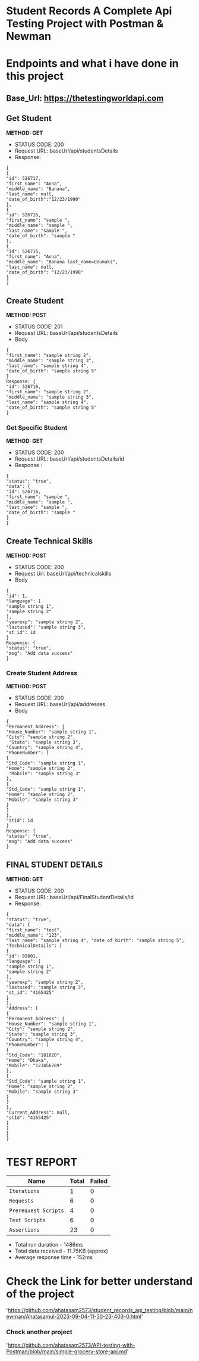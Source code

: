 # Student Records A Complete Api Testing Project with Postman & Newman
# Endpoints and what i have done in this project

## Base_Url: https://thetestingworldapi.com 

## Get Student 
**METHOD: GET**
- STATUS CODE: 200 
- Request URL: baseUrl/api/studentsDetails 
- Response: 
```
[ 
{ 
"id": 526717, 
"first_name": "Anna", 
"middle_name": "Banana", 
"last_name": null, 
"date_of_birth":"12/23/1990" 
},
{ 
"id": 526716, 
"first_name": "sample ", 
"middle_name": "sample ", 
"last_name": "sample ", 
"date_of_birth": "sample " 
},
{ 
"id": 526715, 
"first_name": "Anna", 
"middle_name": "Banana last_name=Uzumaki", 
"last_name": null, 
"date_of_birth": "12/23/1990" 
} 
] 
```

## Create Student 
**METHOD: POST** 
- STATUS CODE: 201 
- Request URL: baseUrl/api/studentsDetails 
- Body
``` 
{ 
"first_name": "sample string 2", 
"middle_name": "sample string 3", 
"last_name": "sample string 4", 
"date_of_birth": "sample string 5" 
}
Response: { 
"id": 526718, 
"first_name": "sample string 2", 
"middle_name": "sample string 3", 
"last_name": "sample string 4", 
"date_of_birth": "sample string 5" 
} 
```

### Get Specific Student 
**METHOD: GET** 
- STATUS CODE: 200 
- Request URL: baseUrl/api/studentsDetails/id 
- Response : 
```
{ 
"status": "true", 
"data": { 
"id": 526716, 
"first_name": "sample ", 
"middle_name": "sample ", 
"last_name": "sample ", 
"date_of_birth": "sample " 
} 
} 
```

## Create Technical Skills 
**METHOD: POST** 
- STATUS CODE: 200 
- Request Url: baseUrl/api/technicalskills 
- Body 
```
{ 
"id": 1, 
"language": [ 
"sample string 1", 
"sample string 2" 
], 
"yearexp": "sample string 2", 
"lastused": "sample string 3", 
"st_id": id 
} 
Response: { 
"status": "true", 
"msg": "Add data success" 
}
```

### Create Student Address 
**METHOD: POST** 
- STATUS CODE: 200 
- Request URL: baseUrl/api/addresses 
- Body
```
{ 
"Permanent_Address": { 
"House_Number": "sample string 1",
"City": "sample string 2",
 "State": "sample string 3", 
"Country": "sample string 4",
"PhoneNumber": [ 
{ 
"Std_Code": "sample string 1",
"Home": "sample string 2",
 "Mobile": "sample string 3" 
},
{ 
"Std_Code": "sample string 1",
"Home": "sample string 2", 
"Mobile": "sample string 3" 
} 
] 
},
"stId": id 
} 
Response: { 
"status": "true", 
"msg": "Add data success" 
}
``` 

## FINAL STUDENT DETAILS 
**METHOD: GET** 
- STATUS CODE: 200 
- Request URL: baseUrl/api/FinalStudentDetails/id 
- Response: 
```
{ 
"status": "true", 
"data": { 
"first_name": "test", 
"middle_name": "123", 
"last_name": "sample string 4", "date_of_birth": "sample string 5", "TechnicalDetails": [ 
{ 
"id": 89801, 
"language": [
"sample string 1", 
"sample string 2" 
], 
"yearexp": "sample string 2", 
"lastused": "sample string 3", 
"st_id": "4165425" 
} 
], 
"Address": [ 
{ 
"Permanent_Address": { 
"House_Number": "sample string 1", 
"City": "sample string 2", 
"State": "sample string 3", 
"Country": "sample string 4", 
"PhoneNumber": [ 
{ 
"Std_Code": "101020", 
"Home": "Dhaka", 
"Mobile": "123456789" 
}, 
{ 
"Std_Code": "sample string 1", 
"Home": "sample string 2", 
"Mobile": "sample string 3" 
} 
] 
}, 
"Current_Address": null, 
"stId": "4165425" 
} 
] 
} 
}
```

# TEST REPORT

| Name     | Total      | Failed   
| ------------- | ------------- | --------    |
| `Iterations`        | 1         | 0   |
| `Requests`         | 6         | 0   |
| `Prerequest Scripts`         | 4         | 0   |
| `Test Scripts`         | 6         | 0   |
| `Assertions`         | 23         | 0   |


- Total run duration - 1486ms
- Total data received - 11.75KB (approx)
- Average response time - 152ms

# Check the Link for better understand of the project
'https://github.com/ahatasam2573/student_records_api_testing/blob/main/newman/Ahatasamul-2023-09-04-11-50-23-403-0.html'

### Check another project 
'https://github.com/ahatasam2573/API-testing-with-Postman/blob/main/simple-grocery-store-api.md'